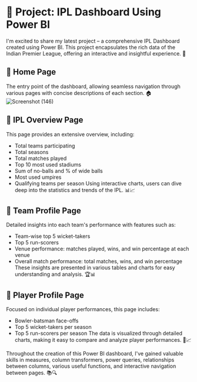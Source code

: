 # 🚀 Project: IPL Dashboard Using Power BI

I'm excited to share my latest project – a comprehensive IPL Dashboard created using Power BI. This project encapsulates the rich data of the Indian Premier League, offering an interactive and insightful experience. 🏏

## 🔹 Home Page
The entry point of the dashboard, allowing seamless navigation through various pages with concise descriptions of each section. 🏠
![Screenshot (146)](https://github.com/JAINAM576/Ipl_Dashboard/assets/85880788/c07ab338-9c04-4aee-bc2e-0991e72cb43a)

## 🔹 IPL Overview Page
This page provides an extensive overview, including:
- Total teams participating
- Total seasons
- Total matches played
- Top 10 most used stadiums
- Sum of no-balls and % of wide balls
- Most used umpires
- Qualifying teams per season
Using interactive charts, users can dive deep into the statistics and trends of the IPL. 📊📈

## 🔹 Team Profile Page
Detailed insights into each team's performance with features such as:
- Team-wise top 5 wicket-takers
- Top 5 run-scorers
- Venue performance: matches played, wins, and win percentage at each venue
- Overall match performance: total matches, wins, and win percentage
These insights are presented in various tables and charts for easy understanding and analysis. 🏆📊

## 🔹 Player Profile Page
Focused on individual player performances, this page includes:
- Bowler-batsman face-offs
- Top 5 wicket-takers per season
- Top 5 run-scorers per season
The data is visualized through detailed charts, making it easy to compare and analyze player performances. 🌟📈

Throughout the creation of this Power BI dashboard, I've gained valuable skills in measures, column transformers, power queries, relationships between columns, various useful functions, and interactive navigation between pages. 📚🔍
